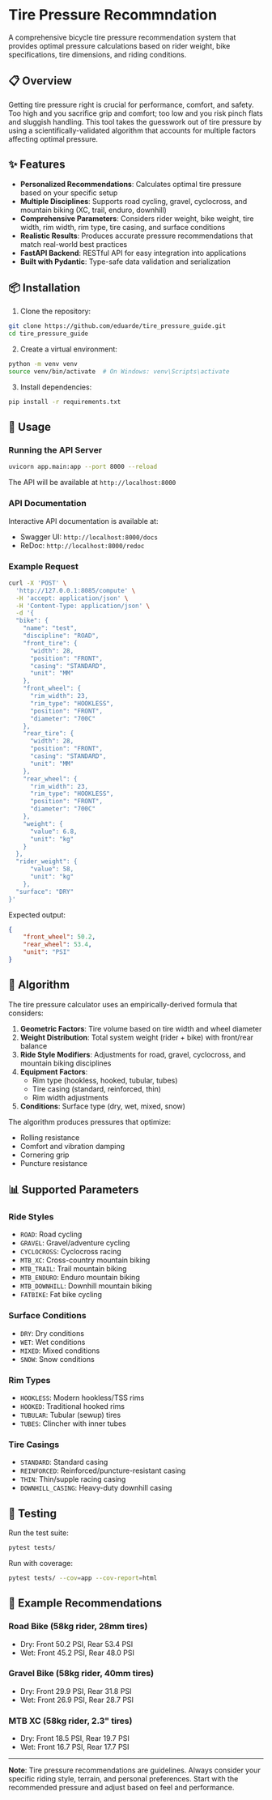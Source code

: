 #  Tire Pressure Recommndation 

A comprehensive bicycle tire pressure recommendation system that provides optimal pressure calculations based on rider weight, bike specifications, tire dimensions, and riding conditions.

## 📋 Overview

Getting tire pressure right is crucial for performance, comfort, and safety. Too high and you sacrifice grip and comfort; too low and you risk pinch flats and sluggish handling. This tool takes the guesswork out of tire pressure by using a scientifically-validated algorithm that accounts for multiple factors affecting optimal pressure.

## ✨ Features

- **Personalized Recommendations**: Calculates optimal tire pressure based on your specific setup
- **Multiple Disciplines**: Supports road cycling, gravel, cyclocross, and mountain biking (XC, trail, enduro, downhill)
- **Comprehensive Parameters**: Considers rider weight, bike weight, tire width, rim width, rim type, tire casing, and surface conditions
- **Realistic Results**: Produces accurate pressure recommendations that match real-world best practices
- **FastAPI Backend**: RESTful API for easy integration into applications
- **Built with Pydantic**: Type-safe data validation and serialization


## 📦 Installation

1. Clone the repository:
```bash
git clone https://github.com/eduarde/tire_pressure_guide.git
cd tire_pressure_guide
```

2. Create a virtual environment:
```bash
python -m venv venv
source venv/bin/activate  # On Windows: venv\Scripts\activate
```

3. Install dependencies:
```bash
pip install -r requirements.txt
```

## 🚀 Usage

### Running the API Server

```bash
uvicorn app.main:app --port 8000 --reload
```

The API will be available at `http://localhost:8000`

### API Documentation

Interactive API documentation is available at:
- Swagger UI: `http://localhost:8000/docs`
- ReDoc: `http://localhost:8000/redoc`

### Example Request

```bash
curl -X 'POST' \
  'http://127.0.0.1:8085/compute' \
  -H 'accept: application/json' \
  -H 'Content-Type: application/json' \
  -d '{
  "bike": {
    "name": "test",
    "discipline": "ROAD",
    "front_tire": {
      "width": 28,
      "position": "FRONT",
      "casing": "STANDARD",
      "unit": "MM"
    },
    "front_wheel": {
      "rim_width": 23,
      "rim_type": "HOOKLESS",
      "position": "FRONT",
      "diameter": "700C"
    },
    "rear_tire": {
      "width": 28,
      "position": "FRONT",
      "casing": "STANDARD",
      "unit": "MM"
    },
    "rear_wheel": {
      "rim_width": 23,
      "rim_type": "HOOKLESS",
      "position": "FRONT",
      "diameter": "700C"
    },
    "weight": {
      "value": 6.8,
      "unit": "kg"
    }
  },
  "rider_weight": {
      "value": 58,
      "unit": "kg"
    },
  "surface": "DRY"
}'
```


Expected output:
```json
{
    "front_wheel": 50.2,
    "rear_wheel": 53.4,
    "unit": "PSI"
}
```

## 🧮 Algorithm

The tire pressure calculator uses an empirically-derived formula that considers:

1. **Geometric Factors**: Tire volume based on tire width and wheel diameter
2. **Weight Distribution**: Total system weight (rider + bike) with front/rear balance
3. **Ride Style Modifiers**: Adjustments for road, gravel, cyclocross, and mountain biking disciplines
4. **Equipment Factors**: 
   - Rim type (hookless, hooked, tubular, tubes)
   - Tire casing (standard, reinforced, thin)
   - Rim width adjustments
5. **Conditions**: Surface type (dry, wet, mixed, snow)

The algorithm produces pressures that optimize:
- Rolling resistance
- Comfort and vibration damping
- Cornering grip
- Puncture resistance

## 📊 Supported Parameters

### Ride Styles
- `ROAD`: Road cycling
- `GRAVEL`: Gravel/adventure cycling
- `CYCLOCROSS`: Cyclocross racing
- `MTB_XC`: Cross-country mountain biking
- `MTB_TRAIL`: Trail mountain biking
- `MTB_ENDURO`: Enduro mountain biking
- `MTB_DOWNHILL`: Downhill mountain biking
- `FATBIKE`: Fat bike cycling

### Surface Conditions
- `DRY`: Dry conditions
- `WET`: Wet conditions
- `MIXED`: Mixed conditions
- `SNOW`: Snow conditions

### Rim Types
- `HOOKLESS`: Modern hookless/TSS rims
- `HOOKED`: Traditional hooked rims
- `TUBULAR`: Tubular (sewup) tires
- `TUBES`: Clincher with inner tubes

### Tire Casings
- `STANDARD`: Standard casing
- `REINFORCED`: Reinforced/puncture-resistant casing
- `THIN`: Thin/supple racing casing
- `DOWNHILL_CASING`: Heavy-duty downhill casing

## 🧪 Testing

Run the test suite:

```bash
pytest tests/
```

Run with coverage:

```bash
pytest tests/ --cov=app --cov-report=html
```

## 🎯 Example Recommendations

### Road Bike (58kg rider, 28mm tires)
- Dry: Front 50.2 PSI, Rear 53.4 PSI
- Wet: Front 45.2 PSI, Rear 48.0 PSI

### Gravel Bike (58kg rider, 40mm tires)
- Dry: Front 29.9 PSI, Rear 31.8 PSI
- Wet: Front 26.9 PSI, Rear 28.7 PSI

### MTB XC (58kg rider, 2.3" tires)
- Dry: Front 18.5 PSI, Rear 19.7 PSI
- Wet: Front 16.7 PSI, Rear 17.7 PSI


---

**Note**: Tire pressure recommendations are guidelines. Always consider your specific riding style, terrain, and personal preferences. Start with the recommended pressure and adjust based on feel and performance.
